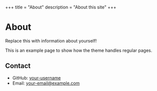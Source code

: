+++
title = "About"
description = "About this site"
+++
# About

Replace this with information about yourself!

This is an example page to show how the theme handles regular pages.

## Contact

- GitHub: [your-username](https://github.com/your-username)
- Email: your-email@example.com